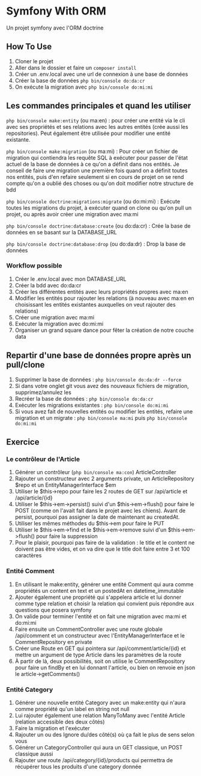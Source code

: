 # Symfony With ORM
Un projet symfony avec l'ORM doctrine

## How To Use
1. Cloner le projet
2. Aller dans le dossier et faire un `composer install`
3. Créer un .env.local avec une url de connexion à une base de données
4. Créer la base de données `php bin/console do:da:cr`
5. On exécute la migration avec `php bin/console do:mi:mi`


## Les commandes principales et quand les utiliser

`php bin/console make:entity` (ou ma:en) : pour créer une entité via le cli avec ses propriétés et ses relations avec les autres entités (crée aussi les repositories). Peut également être utilisée pour modifier une entité existante.

`php bin/console make:migration` (ou ma:mi) : Pour créer un fichier de migration qui contiendra les requête SQL à exécuter pour passer de l'état actuel de la base de données à ce qu'on a définit dans nos entités. Je conseil de faire une migration une première fois quand on a définit toutes nos entités, puis d'en refaire seulement si en cours de projet on se rend compte qu'on a oublié des choses ou qu'on doit modifier notre structure de bdd

`php bin/console doctrine:migrations:migrate` (ou do:mi:mi) : Exécute toutes les migrations du projet, à exécuter quand on clone ou qu'on pull un projet, ou après avoir créer une migration avec ma:mi

`php bin/console doctrine:database:create` (ou do:da:cr) : Crée la base de données en se basant sur la DATABASE_URL

`php bin/console doctrine:database:drop` (ou do:da:dr) : Drop la base de données

### Workflow possible
1. Créer le .env.local avec mon DATABASE_URL
2. Créer la bdd avec do:da:cr
3. Créer les différentes entités avec leurs propriétés propres avec ma:en
4. Modifier les entités pour rajouter les relations (à nouveau avec ma:en en choisissant les entités existantes auxquelles on veut rajouter des relations)
5. Créer une migration avec ma:mi
6. Exécuter la migration avec do:mi:mi
7. Organiser un grand square dance pour fêter la création de notre couche data


## Repartir d'une base de données propre après un pull/clone
1. Supprimer la base de données : `php bin/console do:da:dr --force`
2. Si dans votre onglet git vous avez des nouveaux fichiers de migration, supprimez/annulez les
3. Recréer la base de données : `php bin/console do:da:cr`
4. Exécuter les migrations existantes : `php bin/console do:mi:mi`
5. Si vous avez fait de nouvelles entités ou modifier les entités, refaire une migration et un migrate : `php bin/console ma:mi` puis `php bin/console do:mi:mi`

## Exercice
### Le contrôleur de l'Article
1. Générer un contrôleur (`php bin/console ma:con`) ArticleController
2. Rajouter un constructeur avec 2 arguments private, un ArticleRepository $repo et un EntityManagerInterface $em
3. Utiliser le $this->repo pour faire les 2 routes de GET sur /api/article et /api/article/{id}
4. Utiliser le $this->em->persist() suivi d'un $this->em->flush() pour faire le POST (comme on l'avait fait dans le projet avec les chiens). Avant de persist, pourquoi pas assigner la date de maintenant au createdAt.
5. Utiliser les mêmes méthodes du $this->em pour faire le PUT
6. Utiliser le $this->em->find et le $this->em->remove suivi d'un $this->em->flush() pour faire la suppression
7. Pour le plaisir, pourquoi pas faire de la validation : le title et le content ne doivent pas être vides, et on va dire que le title doit faire entre 3 et 100 caractères


### Entité Comment
1. En utilisant le make:entity, générer une entité Comment qui aura comme propriétés un content en text et un postedAt en datetime_immutable
2. Ajouter également une propriété qui s'appelera article et lui donner comme type relation et choisir la relation qui convient puis répondre aux questions que posera symfony
3. On valide pour terminer l'entité et on fait une migration avec ma:mi et do:mi:mi
4. Faire ensuite un CommentController avec une route globale /api/comment et un constructeur avec l'EntityManagerInterface et le CommentRepository en private
5. Créer une Route en GET qui pointera sur /api/comment/article/{id} et mettre un argument de type Article dans les paramètres de la route
6. À partir de là, deux possibilités, soit on utilise le CommentRepository pour faire un findBy et en lui donnant l'article, ou bien on renvoie en json le article->getComments()


### Entité Category
1. Générer une nouvelle entité Category avec un make:entity qui n'aura comme propriété qu'un label en string not null
2. Lui rajouter également une relation ManyToMany avec l'entité Article (relation accessible des deux côtés)
3. Faire la migration et l'exécuter
4. Rajouter un ou des Ignore du/des côté(s) où ça fait le plus de sens selon vous
5. Générer un CategoryController qui aura un GET classique, un POST classique aussi
6. Rajouter une route /api/category/{id}/products qui permettra de récupérer tous les produits d'une category donnée